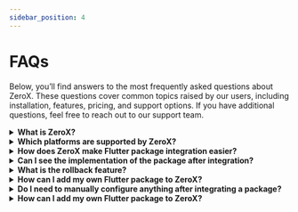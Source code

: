 ```yaml
---
sidebar_position: 4
---
```


# FAQs

Below, you’ll find answers to the most frequently asked questions about ZeroX. These questions cover common topics raised by our users, including installation, features, pricing, and support options. If you have additional questions, feel free to reach out to our support team.

<details>
<summary><b>What is ZeroX?</b></summary>

ZeroX is a desktop app that helps developers easily add Flutter packages to their projects with just one click. It works on Windows, macOS, and Linux, automating the integration, code generation, and rollback processes to make Flutter development faster and simpler.
</details>

<details>
<summary><b>Which platforms are supported by ZeroX?</b></summary>

ZeroX works on Windows, macOS, and Linux, so developers can use it on any of these systems.
</details>

<details>
<summary><b>How does ZeroX make Flutter package integration easier?</b></summary>

ZeroX lets you easily search for and find any Flutter package available on pub.dev. Once you've selected a package, it automatically adds it to your project and generates the necessary code, eliminating the need for manual integration and configuration.
</details>

<details>
<summary><b>Can I see the implementation of the package after integration?</b></summary>

Yes! ZeroX offers a live demo feature, allowing you to see the package integration in action after it's added to your Flutter project. You can view it directly on your chosen platform (Web, Desktop, or Mobile) for instant feedback on how the package works.
</details>

<details>
<summary><b>What is the rollback feature?</b></summary>

The rollback feature allows you to undo the integration of a package if you no longer need it or if you want to make changes.
</details>

<details>
<summary><b>How can I add my own Flutter package to ZeroX?</b></summary>

In the pro version of ZeroX, you can upload your own Flutter packages to the platform, making them available for other developers to use and integrate with a single click.
</details>

<details>
<summary><b>Do I need to manually configure anything after integrating a package?</b></summary>

ZeroX automatically generates the necessary code for the integrated package and adds it to your project. In most cases, no further configuration is needed, making the process seamless.
</details>

<details>
<summary><b>How can I add my own Flutter package to ZeroX?</b></summary>

In the pro version of ZeroX, you can upload your own Flutter packages to the platform, making them available for other developers to use and integrate with a single click.
</details>